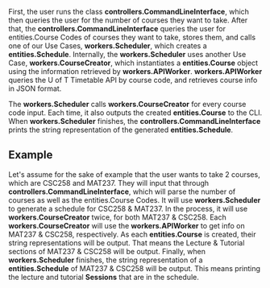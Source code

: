 First, the user runs the class **controllers.CommandLineInterface**, which then queries the user for the number of courses they want to take. After that, the **controllers.CommandLineInterface** queries the user for entities.Course Codes of courses they want to take, stores them, and calls one of our Use Cases, **workers.Scheduler**, which creates a **entities.Schedule**. Internally, the **workers.Scheduler** uses another Use Case, **workers.CourseCreator**, which instantiates a **entities.Course** object using the information retrieved by **workers.APIWorker**. **workers.APIWorker** queries the U of T Timetable API by course code, and retrieves course info in JSON format.

The **workers.Scheduler** calls **workers.CourseCreator** for every course code input. Each time, it also outputs the created **entities.Course** to the CLI. When **workers.Scheduler** finishes, the **controllers.CommandLineInterface** prints the string representation of the generated **entities.Schedule**.

## Example

Let's assume for the sake of example that the user wants to take 2 courses, which are CSC258 and MAT237. They will input that through **controllers.CommandLineInterface**, which will parse the number of courses as well as the entities.Course Codes. It will use **workers.Scheduler** to generate a schedule for CSC258 & MAT237. In the process, it will use **workers.CourseCreator** twice, for both MAT237 & CSC258. Each **workers.CourseCreator** will use the **workers.APIWorker** to get info on MAT237 & CSC258, respectively. As each **entities.Course** is created, their string representations will be output. That means the Lecture & Tutorial sections of MAT237 & CSC258 will be output. Finally, when **workers.Scheduler** finishes, the string representation of a **entities.Schedule** of MAT237 & CSC258 will be output. This means printing the lecture and tutorial **Sessions** that are in the schedule. 